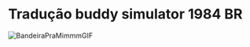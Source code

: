 <h1>Tradução buddy simulator 1984 BR </h1>

![BandeiraPraMimmmGIF](https://github.com/user-attachments/assets/8a004d9a-aab4-4b20-a161-765c2a401cbe)


